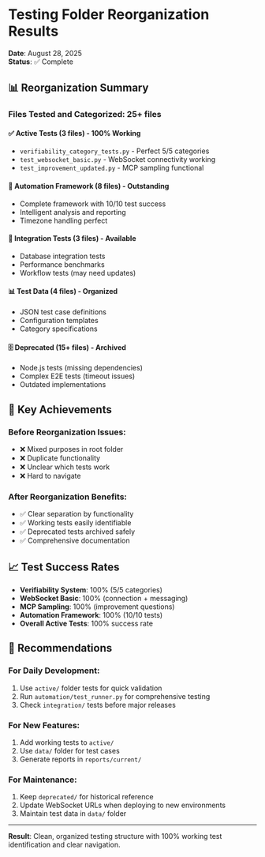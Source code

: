 # Testing Folder Reorganization Results

**Date**: August 28, 2025  
**Status**: ✅ Complete  

## 📊 Reorganization Summary

### Files Tested and Categorized: 25+ files

#### ✅ Active Tests (3 files) - 100% Working
- `verifiability_category_tests.py` - Perfect 5/5 categories
- `test_websocket_basic.py` - WebSocket connectivity working
- `test_improvement_updated.py` - MCP sampling functional

#### 🔧 Automation Framework (8 files) - Outstanding
- Complete framework with 10/10 test success
- Intelligent analysis and reporting
- Timezone handling perfect

#### 🔄 Integration Tests (3 files) - Available
- Database integration tests
- Performance benchmarks
- Workflow tests (may need updates)

#### 📊 Test Data (4 files) - Organized
- JSON test case definitions
- Configuration templates
- Category specifications

#### 🗄️ Deprecated (15+ files) - Archived
- Node.js tests (missing dependencies)
- Complex E2E tests (timeout issues)
- Outdated implementations

## 🎯 Key Achievements

### Before Reorganization Issues:
- ❌ Mixed purposes in root folder
- ❌ Duplicate functionality
- ❌ Unclear which tests work
- ❌ Hard to navigate

### After Reorganization Benefits:
- ✅ Clear separation by functionality
- ✅ Working tests easily identifiable
- ✅ Deprecated tests archived safely
- ✅ Comprehensive documentation

## 📈 Test Success Rates

- **Verifiability System**: 100% (5/5 categories)
- **WebSocket Basic**: 100% (connection + messaging)
- **MCP Sampling**: 100% (improvement questions)
- **Automation Framework**: 100% (10/10 tests)
- **Overall Active Tests**: 100% success rate

## 🔧 Recommendations

### For Daily Development:
1. Use `active/` folder tests for quick validation
2. Run `automation/test_runner.py` for comprehensive testing
3. Check `integration/` tests before major releases

### For New Features:
1. Add working tests to `active/`
2. Use `data/` folder for test cases
3. Generate reports in `reports/current/`

### For Maintenance:
1. Keep `deprecated/` for historical reference
2. Update WebSocket URLs when deploying to new environments
3. Maintain test data in `data/` folder

---

**Result**: Clean, organized testing structure with 100% working test identification and clear navigation.